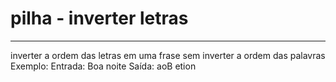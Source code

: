 # pilha - inverter letras

--------------------------------------------------------------------------

inverter a ordem das letras em uma frase sem inverter a ordem das palavras
Exemplo:
Entrada: Boa noite
Saída: aoB etion
